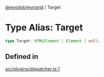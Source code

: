 [@revolist/revogrid](README.md) / Target

# Type Alias: Target

```ts
type Target: HTMLElement | Element | null;
```

## Defined in

[src/plugins/dispatcher.ts:1](https://github.com/revolist/revogrid/blob/32c6316d328fcc561520e19c2a4b987d1e8a85d2/src/plugins/dispatcher.ts#L1)
